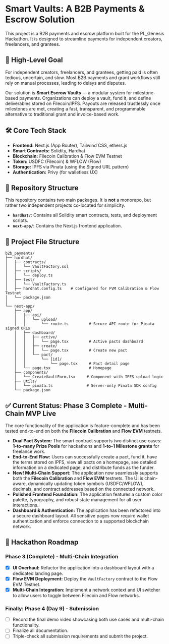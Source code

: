 # Smart Vaults: A B2B Payments & Escrow Solution

This project is a B2B payments and escrow platform built for the PL_Genesis Hackathon. It is designed to streamline payments for independent creators, freelancers, and grantees.

## 🎯 High-Level Goal

For independent creators, freelancers, and grantees, getting paid is often tedious, uncertain, and slow. Most B2B payments and grant workflows still rely on manual processes, leading to delays and disputes.

Our solution is **Smart Escrow Vaults** — a modular system for milestone-based payments. Organizations can deploy a vault, fund it, and define deliverables stored on Filecoin/IPFS. Payouts are released trustlessly once milestones are met, creating a fast, transparent, and programmable alternative to traditional grant and invoice-based work.

## 🛠️ Core Tech Stack

-   **Frontend:** Next.js (App Router), Tailwind CSS, ethers.js
-   **Smart Contracts:** Solidity, Hardhat
-   **Blockchain:** Filecoin Calibration & Flow EVM Testnet
-   **Token:** USDFC (Filecoin) & WFLOW (Flow)
-   **Storage:** IPFS via Pinata (using the Signed URL pattern)
-   **Authentication:** Privy (for walletless UX)

## 📂 Repository Structure

This repository contains two main packages. It is **not** a monorepo, but rather two independent projects co-located for simplicity.

-   **`hardhat/`**: Contains all Solidity smart contracts, tests, and deployment scripts.
-   **`next-app/`**: Contains the Next.js frontend application.

## 📁 Project File Structure

```text
b2b_payments/
├── hardhat/
│   ├── contracts/
│   │   └── VaultFactory.sol
│   ├── scripts/
│   │   └── deploy.ts
│   ├── test/
│   │   └── VaultFactory.ts
│   ├── hardhat.config.ts    # Configured for FVM Calibration & Flow Testnet
│   └── package.json
│
└── next-app/
    ├── app/
    │   ├── api/
    │   │   └── upload/
    │   │       └── route.ts         # Secure API route for Pinata signed URLs
    │   ├── dashboard/
    │   │   ├── active/
    │   │   │   └── page.tsx         # Active pacts dashboard
    │   │   ├── create/
    │   │   │   └── page.tsx         # Create new pact
    │   │   └── pact/
    │   │       └── [id]/
    │   │           └── page.tsx     # Pact detail page
    │   └── page.tsx                 # Homepage
    ├── components/
    │   └── CreateVaultForm.tsx     # Component with IPFS upload logic
    ├── utils/
    │   └── pinata.ts               # Server-only Pinata SDK config
    └── package.json
```

## ✅ Current Status: Phase 3 Complete - Multi-Chain MVP Live
The core functionality of the application is feature-complete and has been tested end-to-end on both the **Filecoin Calibration** and **Flow EVM** testnets.

- **Dual Pact System:** The smart contract supports two distinct use cases: **1-to-many Prize Pools** for hackathons and **1-to-1 Milestone grants** for freelance work.
- **End-to-End Flow:** Users can successfully create a pact, fund it, have the terms stored on IPFS, view all pacts on a homepage, see detailed information on a dedicated page, and distribute funds as the funder.
- **New! Multi-Chain Support:** The application now seamlessly supports both the **Filecoin Calibration** and **Flow EVM** testnets. The UI is chain-aware, dynamically updating token symbols (USDFC/WFLOW), decimals, and contract addresses based on the connected network.
- **Polished Frontend Foundation:** The application features a custom color palette, typography, and robust state management for all user interactions.
- **Dashboard & Authentication:** The application has been refactored into a secure dashboard layout. All sensitive pages now require wallet authentication and enforce connection to a supported blockchain network.

## 🚀 Hackathon Roadmap

### **Phase 3 (Complete) - Multi-Chain Integration**
- [x] **UI Overhaul:** Refactor the application into a dashboard layout with a dedicated landing page.
- [x] **Flow EVM Deployment:** Deploy the `VaultFactory` contract to the Flow EVM Testnet.
- [x] **Multi-Chain Integration:** Implement a network context and UI switcher to allow users to toggle between Filecoin and Flow networks.

### **Finally: Phase 4 (Day 9) - Submission**
- [ ] Record the final demo video showcasing both use cases and multi-chain functionality.
- [ ] Finalize all documentation.
- [ ] Triple-check all submission requirements and submit the project.